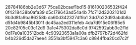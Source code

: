 28784186bb2e3d67
75ca02bcaef1bd15
816100206532f424
0f4218438b0afa39
d5c179643ad54a4b
7fc712d3202101d2
8b3d81a9ba86258b
da60d342327df9a1
3dd7b22d93abdb8a
d51d4b9845bf301f
dc45aa2ed311efeb
4da7d915e06f85e5
20c82f05c03c12d9
3a1e475302da8c0d
9742592abb3e2f1d
0d17e0a103512bdb
4c93923653a1a00a
dfb2797b72d462fd
b4b226d5da27aee4
3551a3bf5947c3a6
c8844fba20cd7c2f

